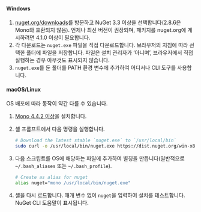 #### <a name="windows"></a>Windows

1. [nuget.org/downloads](https://nuget.org/downloads)를 방문하고 NuGet 3.3 이상을 선택합니다(2.8.6은 Mono와 호환되지 않음). 언제나 최신 버전이 권장되며, 패키지를 nuget.org에 게시하려면 4.1.0 이상이 필요합니다.
1. 각 다운로드는 `nuget.exe` 파일을 직접 다운로드합니다. 브라우저의 지침에 따라 선택한 폴더에 파일을 저장합니다. 파일은 설치 관리자가 ‘아니며’, 브라우저에서 직접 실행하는 경우 아무것도 표시되지 않습니다.
1. `nuget.exe`를 둔 폴더를 PATH 환경 변수에 추가하여 어디서나 CLI 도구를 사용합니다.

#### <a name="macoslinux"></a>macOS/Linux

OS 배포에 따라 동작이 약간 다를 수 있습니다.

1. [Mono 4.4.2 이상](http://www.mono-project.com/docs/getting-started/install/)을 설치합니다.

1. 셸 프롬프트에서 다음 명령을 실행합니다.

    ```bash
    # Download the latest stable `nuget.exe` to `/usr/local/bin`
    sudo curl -o /usr/local/bin/nuget.exe https://dist.nuget.org/win-x86-commandline/latest/nuget.exe
    ```

1. 다음 스크립트를 OS에 해당하는 파일에 추가하여 별칭을 만듭니다(일반적으로 `~/.bash_aliases` 또는 `~/.bash_profile`).

    ```bash
    # Create as alias for nuget
    alias nuget="mono /usr/local/bin/nuget.exe"
    ```

1. 셸을 다시 로드합니다.  매개 변수 없이 `nuget`을 입력하여 설치를 테스트합니다. NuGet CLI 도움말이 표시됩니다.
